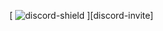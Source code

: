 [discord-shield]: https://discordapp.com/api/guilds/125227483518861312/widget.png
[ ![discord-shield][] ][discord-invite]
